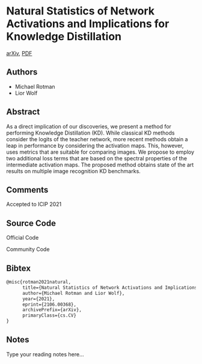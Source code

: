 
# Natural Statistics of Network Activations and Implications for Knowledge Distillation

[arXiv](https://arxiv.org/abs/2106.0368), [PDF](https://arxiv.org/pdf/2106.0368.pdf)

## Authors

- Michael Rotman
- Lior Wolf

## Abstract

As a direct implication of our discoveries, we present a method for performing Knowledge Distillation (KD). While classical KD methods consider the logits of the teacher network, more recent methods obtain a leap in performance by considering the activation maps. This, however, uses metrics that are suitable for comparing images. We propose to employ two additional loss terms that are based on the spectral properties of the intermediate activation maps. The proposed method obtains state of the art results on multiple image recognition KD benchmarks.

## Comments

Accepted to ICIP 2021

## Source Code

Official Code



Community Code



## Bibtex

```tex
@misc{rotman2021natural,
      title={Natural Statistics of Network Activations and Implications for Knowledge Distillation}, 
      author={Michael Rotman and Lior Wolf},
      year={2021},
      eprint={2106.00368},
      archivePrefix={arXiv},
      primaryClass={cs.CV}
}
```

## Notes

Type your reading notes here...

